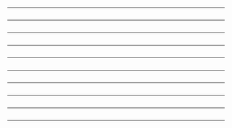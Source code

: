 ###
###
###
###
###
###
###
###
###
###
###
###
###
###
###
###
###
###
###
###
###
###
###
###
###
###
###
###
---

```
```

---

```
```

---

```
```

---

```
```

---

```
```

---

```
```

---

```
```

---

```
```

---

```
```

---

```
```

